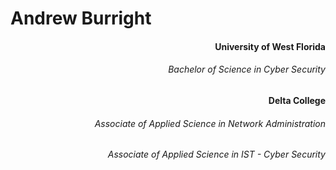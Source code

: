 <h1> Andrew Burright </h1>
<div align="right">
<h4> University of West Florida </h4>

  <h6>Bachelor of Science in Cyber Security</h6>
  
<h4> Delta College </h4>
<h6>Associate of Applied Science in Network Administration</h6>
<h6>Associate of Applied Science in IST - Cyber Security</h6>
</div>
